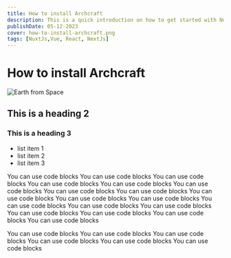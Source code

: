```yaml
---
title: How to install Archcraft
description: This is a quick introduction on how to get started with Nuxt 3.
publishDate: 05-12-2023
cover: how-to-install-archcraft.png
tags: [NuxtJs,Vue, React, NextJs]
---
```


# How to install Archcraft

![Earth from Space](/images/blog/how-to-install-archcraft.png)

## This is a heading 2

### This is a heading 3

- list item 1
- list item 2
- list item 3

You can use code blocks You can use code blocks You can use code blocks You can use code blocks You can use code blocks You can use code blocks
You can use code blocks You can use code blocks You can use code blocks You can use code blocks You can use code blocks You can use code blocks
You can use code blocks You can use code blocks You can use code blocks You can use code blocks You can use code blocks You can use code blocks

You can use code blocks You can use code blocks You can use code blocks You can use code blocks You can use code blocks You can use code blocks